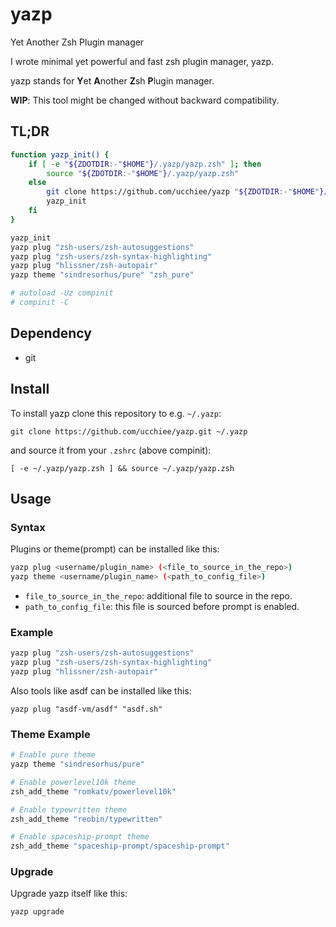 # yazp

Yet Another Zsh Plugin manager

I wrote minimal yet powerful and fast zsh plugin manager, yazp.

yazp stands for **Y**et **A**nother **Z**sh **P**lugin manager.

**WIP**: This tool might be changed without backward compatibility.

## TL;DR

```sh
function yazp_init() {
    if [ -e "${ZDOTDIR:-"$HOME"}/.yazp/yazp.zsh" ]; then
        source "${ZDOTDIR:-"$HOME"}/.yazp/yazp.zsh"
    else
        git clone https://github.com/ucchiee/yazp "${ZDOTDIR:-"$HOME"}/.yazp"
        yazp_init
    fi
}

yazp_init
yazp plug "zsh-users/zsh-autosuggestions"
yazp plug "zsh-users/zsh-syntax-highlighting"
yazp plug "hlissner/zsh-autopair"
yazp theme "sindresorhus/pure" "zsh_pure"

# autoload -Uz compinit
# compinit -C
```

## Dependency

- git

## Install

To install yazp clone this repository to e.g. `~/.yazp`:

```
git clone https://github.com/ucchiee/yazp.git ~/.yazp
```

and source it from your `.zshrc` (above compinit):

```
[ -e ~/.yazp/yazp.zsh ] && source ~/.yazp/yazp.zsh
```

## Usage

### Syntax

Plugins or theme(prompt) can be installed like this:

```sh
yazp plug <username/plugin_name> (<file_to_source_in_the_repo>)
yazp theme <username/plugin_name> (<path_to_config_file>)
```

- `file_to_source_in_the_repo`: additional file to source in the repo.
- `path_to_config_file`: this file is sourced before prompt is enabled.

### Example

```sh
yazp plug "zsh-users/zsh-autosuggestions"
yazp plug "zsh-users/zsh-syntax-highlighting"
yazp plug "hlissner/zsh-autopair"
```

Also tools like asdf can be installed like this:

```
yazp plug "asdf-vm/asdf" "asdf.sh"
```

### Theme Example

```sh
# Enable pure theme
yazp theme "sindresorhus/pure"

# Enable powerlevel10k theme
zsh_add_theme "romkatv/powerlevel10k"

# Enable typewritten theme
zsh_add_theme "reobin/typewritten"

# Enable spaceship-prompt theme
zsh_add_theme "spaceship-prompt/spaceship-prompt"
```

### Upgrade

Upgrade yazp itself like this:

```sh
yazp upgrade
```
